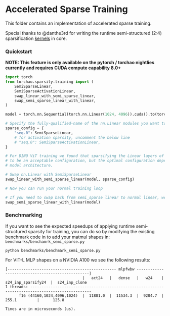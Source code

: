 # Accelerated Sparse Training

This folder contains an implementation of accelerated sparse training.
<!--For more information about our API and how it works, please see our blog post. (Will add link when its public)-->

Special thanks to @danthe3rd for writing the runtime semi-structured (2:4) sparsification [kernels](https://github.com/pytorch/pytorch/pull/122350) in core.

### Quickstart

**NOTE: This feature is only available on the pytorch / torchao nightlies currently and requires CUDA compute capability 8.0+**

```python
import torch
from torchao.sparsity.training import (
    SemiSparseLinear,
    SemiSparseActivationLinear,
    swap_linear_with_semi_sparse_linear,
    swap_semi_sparse_linear_with_linear,
)

model = torch.nn.Sequential(torch.nn.Linear(1024, 4096)).cuda().to(torch.float16)

# Specify the fully-qualified-name of the nn.Linear modules you want to swap
sparse_config = {
    "seq.0": SemiSparseLinear,
    # for activation sparsity, uncomment the below line
    # "seq.0": SemiSparseActivationLinear,
}

# For DINO ViT training we found that sparsifying the Linear layers of the MLP block only
# to be an acceptable configuration, but the optimal configuration depends on your specific
# model architecture.

# Swap nn.Linear with SemiSparseLinear
swap_linear_with_semi_sparse_linear(model, sparse_config)

# Now you can run your normal training loop

# If you need to swap back from semi_sparse linear to normal linear, we provide a utility function to do so
swap_semi_sparse_linear_with_linear(model)
```

### Benchmarking

If you want to see the expected speedups of applying runtime semi-structured sparsity for training, you can do so by modifying the existing benchmark code in to add your matmul shapes in:
`benchmarks/benchamrk_semi_sparse.py`

```
python benchmarks/benchmark_semi_sparse.py
```

For VIT-L MLP shapes on a NVIDIA A100 we see the following results:
```
[------------------------------------------------ mlpfwbw -------------------------------------------------]
                                  |   act24   |   dense   |   w24    |  s24_inp_sparsify24  |  s24_inp_clone
1 threads: -------------------------------------------------------------------------------------------------
      f16 (44160,1024,4096,1024)  |  11881.0  |  11534.3  |  9204.7  |        255.1         |      125.8

Times are in microseconds (us).
```
